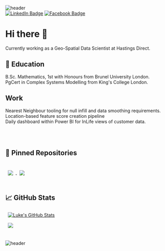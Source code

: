 ![header](https://capsule-render.vercel.app/api?type=waving&color=20:e30036,100:0273b9&height=200&text=Luke%20Dando&fontColor=ffffff&animation=fadeIn&fontAlign=73&fontAlignY=25&desc=Geo-Spatial%20Data%20Science%20and%20Analytics.&descAlign=75&descAlignY=44)
<br>
[![LinkedIn Badge](https://img.shields.io/badge/LinkedIn-Profile-informational?style=flat&logo=linkedin&logoColor=white&color=0D76A8)](https://www.linkedin.com/in/lukedando/)
[![Facebook Badge](https://img.shields.io/badge/Facebook-Profile-informational?style=flat&logo=facebook&logoColor=white&color=0D76A8)](https://www.linkedin.com/in/lukedando/)
# Hi there 👋
Currently working as a Geo-Spatial Data Scientist at Hastings Direct.

## 📖 Education

B.Sc. Mathematics, 1st with Honours from Brunel University London.
<br>
PgCert in Complex Systems Modelling from King's College London.

## Work
Nearest Neighbour tooling for null infill and data smoothing requirements.
<br>
Location-based feature score creation pipeline
<br>
Daily dashboard within Power BI for InLife views of customer data.
<br>

<br>
<br>

## 📌 Pinned Repositories

<br>

<a href="https://github.com/l-dando/math_for_data_science">
  <img align="center" style="margin:0.5rem" src="https://github-readme-stats.vercel.app/api/pin/?username=l-dando&repo=math_for_data_science&title_color=0273b9&text_color=e30036&icon_color=0273b9&bg_color=ffffff&border_color=e30036" />
</a>
<a href="https://github.com/l-dando/insurance_policy_pricing">
  <img align="center" style="margin:0.5rem" src="https://github-readme-stats.vercel.app/api/pin/?username=l-dando&repo=insurance_policy_pricing&title_color=0273b9&text_color=e30036&icon_color=0273b9&bg_color=ffffff&border_color=e30036" />
</a>

<br>
<br>

## 📈 GitHub Stats

<a href="https://github.com/l-dando">
  <img align="center" style="margin:0.5rem" src="https://github-readme-stats.vercel.app/api?username=l-dando&count_private=true&show_icons=true&line_height=27&count_private=true&title_color=0273b9&text_color=e30036&icon_color=0273b9&bg_color=ffffff&border_color=e30036" alt="Luke's GitHub Stats" />
</a>

<br>

<a href="https://github.com/l-dando">
  <img align="center" style="margin:0.5rem" src="https://github-readme-stats.vercel.app/api/top-langs/?username=l-dando&title_color=0273b9&text_color=e30036&icon_color=0273b9&bg_color=ffffff&border_color=e30036" />
</a>

<br>
<br>

![header](https://capsule-render.vercel.app/api?type=waving&color=20:e30036,100:0273b9&height=120&section=footer&animation=fadeIn)
